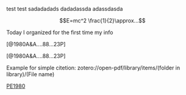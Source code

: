 test test
sadadadads
dadadassda
adassdasda

$$E=mc^2 \frac{1}{2}\approx...$$

Today I organized for the first time my info

[@1980A&A....88...23P]

[@1980A&A....88...23P]

Example for simple citetion:
zotero://open-pdf/library/items/(folder in library)/(File name)

[PE1980](zotero://open-pdf/library/items/I5NWN2Z4/PW_potential.pdf)
